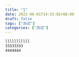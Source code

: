 ```yaml
---
title: "1"
date: 2022-06-01T14:55:02+08:00
draft: false
tags: ["测试"]
categories: ["测试"]
---
```


```markdown
lllllllllll
33333333
4444444
```